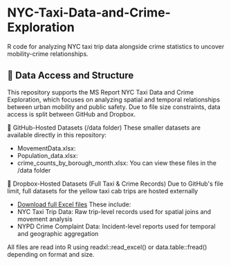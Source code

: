 # NYC-Taxi-Data-and-Crime-Exploration
R code for analyzing NYC taxi trip data alongside crime statistics to uncover mobility-crime relationships. 

## 📁 Data Access and Structure
This repository supports the MS Report NYC Taxi Data and Crime Exploration, which focuses on analyzing spatial and temporal relationships between urban mobility and public safety. Due to file size constraints, data access is split between GitHub and Dropbox. 

🔹 GitHub-Hosted Datasets (/data folder)
These smaller datasets are available directly in this repository: 
- MovementData.xlsx:
- Population_data.xlsx:
- crime_counts_by_borough_month.xlsx:
You can view these files in the /data folder

🔹 Dropbox-Hosted Datasets (Full Taxi & Crime Records)
Due to GitHub's file limit, full datasets for the yellow taxi cab trips are hosted externally
- [Download full Excel files]([https://www.dropbox.com/s/your-shared-link](https://www.dropbox.com/scl/fo/mrss9gpi3mgna98h35mvd/AEDUoPpmHZoa_zKQ5yzL4Sk?rlkey=59xff6f7w8qceyu8ypjf7y5z8&st=0k4ph7ww&dl=0))
These include:
- NYC Taxi Trip Data: Raw trip-level records used for spatial joins and movement analysis
- NYPD Crime Complaint Data: Incident-level reports used for temporal and geographic aggregation

All files are read into R using readxl::read_excel() or data.table::fread() depending on format and size. 



